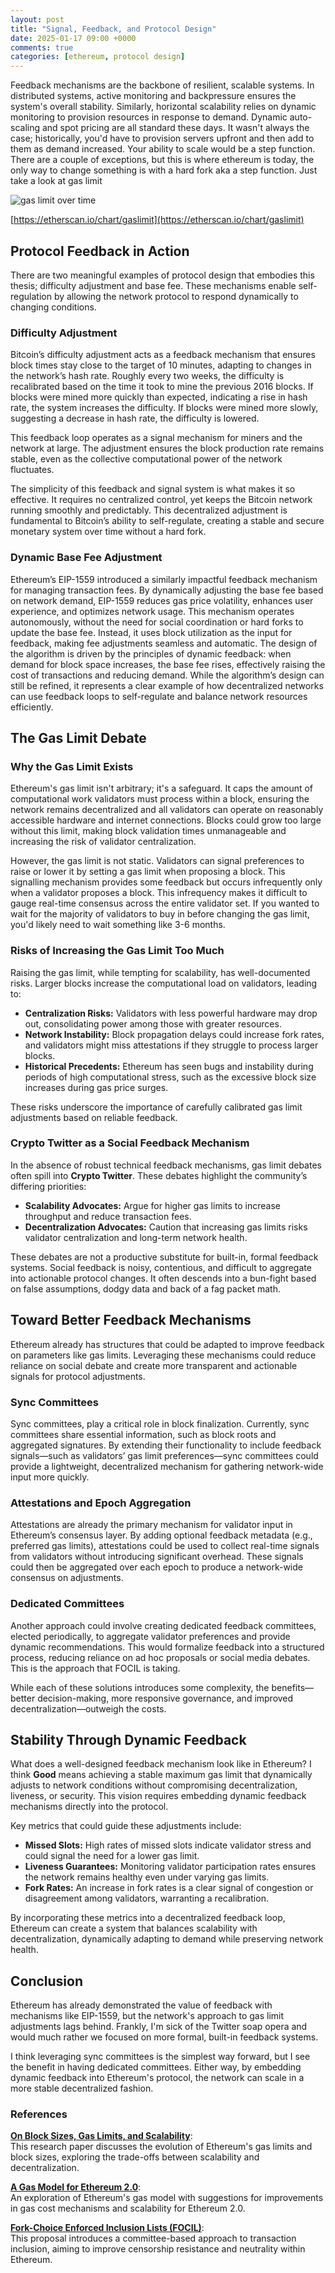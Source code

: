```yaml
---
layout: post
title: "Signal, Feedback, and Protocol Design"
date: 2025-01-17 09:00 +0000
comments: true
categories: [ethereum, protocol design]
---
```


Feedback mechanisms are the backbone of resilient, scalable systems. In distributed systems, active monitoring and backpressure ensures the system's overall stability. Similarly, horizontal scalability relies on dynamic monitoring to provision resources in response to demand. Dynamic auto-scaling and spot pricing are all standard these days. It wasn't always the case; historically, you'd have to provision servers upfront and then add to them as demand increased. Your ability to scale would be a step function. There are a couple of exceptions, but this is where ethereum is today, the only way to change something is with a hard fork aka a step function. Just take a look at gas limit 

![gas limit over time](/assets/img/blog/signal-feedback-and-protocol-design/gas-limit.png)

[https://etherscan.io/chart/gaslimit](https://etherscan.io/chart/gaslimit)


## Protocol Feedback in Action

There are two meaningful examples of protocol design that embodies this thesis; difficulty adjustment and base fee. These mechanisms enable self-regulation by allowing the network protocol to respond dynamically to changing conditions.

### Difficulty Adjustment 

Bitcoin’s difficulty adjustment acts as a feedback mechanism that ensures block times stay close to the target of 10 minutes, adapting to changes in the network’s hash rate. Roughly every two weeks, the difficulty is recalibrated based on the time it took to mine the previous 2016 blocks. If blocks were mined more quickly than expected, indicating a rise in hash rate, the system increases the difficulty. If blocks were mined more slowly, suggesting a decrease in hash rate, the difficulty is lowered.

This feedback loop operates as a signal mechanism for miners and the network at large. The adjustment ensures the block production rate remains stable, even as the collective computational power of the network fluctuates. 

The simplicity of this feedback and signal system is what makes it so effective. It requires no centralized control, yet keeps the Bitcoin network running smoothly and predictably. This decentralized adjustment is fundamental to Bitcoin’s ability to self-regulate, creating a stable and secure monetary system over time without a hard fork.

### Dynamic Base Fee Adjustment 

Ethereum’s EIP-1559 introduced a similarly impactful feedback mechanism for managing transaction fees. By dynamically adjusting the base fee based on network demand, EIP-1559 reduces gas price volatility, enhances user experience, and optimizes network usage. This mechanism operates autonomously, without the need for social coordination or hard forks to update the base fee. Instead, it uses block utilization as the input for feedback, making fee adjustments seamless and automatic. The design of the algorithm is driven by the principles of dynamic feedback: when demand for block space increases, the base fee rises, effectively raising the cost of transactions and reducing demand. While the algorithm’s design can still be refined, it represents a clear example of how decentralized networks can use feedback loops to self-regulate and balance network resources efficiently.


## The Gas Limit Debate

### Why the Gas Limit Exists
Ethereum's gas limit isn't arbitrary; it's a safeguard. It caps the amount of computational work validators must process within a block, ensuring the network remains decentralized and all validators can operate on reasonably accessible hardware and internet connections. Blocks could grow too large without this limit, making block validation times unmanageable and increasing the risk of validator centralization.

However, the gas limit is not static. Validators can signal preferences to raise or lower it by setting a gas limit when proposing a block. This signalling mechanism provides some feedback but occurs infrequently only when a validator proposes a block. This infrequency makes it difficult to gauge real-time consensus across the entire validator set. If you wanted to wait for the majority of validators to buy in before changing the gas limit, you'd likely need to wait something like 3-6 months.

### Risks of Increasing the Gas Limit Too Much
Raising the gas limit, while tempting for scalability, has well-documented risks. Larger blocks increase the computational load on validators, leading to:  
- **Centralization Risks:** Validators with less powerful hardware may drop out, consolidating power among those with greater resources.  
- **Network Instability:** Block propagation delays could increase fork rates, and validators might miss attestations if they struggle to process larger blocks.  
- **Historical Precedents:** Ethereum has seen bugs and instability during periods of high computational stress, such as the excessive block size increases during gas price surges.

These risks underscore the importance of carefully calibrated gas limit adjustments based on reliable feedback.

### Crypto Twitter as a Social Feedback Mechanism
In the absence of robust technical feedback mechanisms, gas limit debates often spill into **Crypto Twitter**. These debates highlight the community’s differing priorities:  
- **Scalability Advocates:** Argue for higher gas limits to increase throughput and reduce transaction fees.  
- **Decentralization Advocates:** Caution that increasing gas limits risks validator centralization and long-term network health.  

These debates are not a productive substitute for built-in, formal feedback systems. Social feedback is noisy, contentious, and difficult to aggregate into actionable protocol changes. It often descends into a bun-fight based on false assumptions, dodgy data and back of a fag packet math.


## Toward Better Feedback Mechanisms

Ethereum already has structures that could be adapted to improve feedback on parameters like gas limits. Leveraging these mechanisms could reduce reliance on social debate and create more transparent and actionable signals for protocol adjustments.

### Sync Committees
Sync committees, play a critical role in block finalization. Currently, sync committees share essential information, such as block roots and aggregated signatures. By extending their functionality to include feedback signals—such as validators’ gas limit preferences—sync committees could provide a lightweight, decentralized mechanism for gathering network-wide input more quickly.

### Attestations and Epoch Aggregation
Attestations are already the primary mechanism for validator input in Ethereum’s consensus layer. By adding optional feedback metadata (e.g., preferred gas limits), attestations could be used to collect real-time signals from validators without introducing significant overhead. These signals could then be aggregated over each epoch to produce a network-wide consensus on adjustments.  

### Dedicated Committees 
Another approach could involve creating dedicated feedback committees, elected periodically, to aggregate validator preferences and provide dynamic recommendations. This would formalize feedback into a structured process, reducing reliance on ad hoc proposals or social media debates. This is the approach that FOCIL is taking.

While each of these solutions introduces some complexity, the benefits—better decision-making, more responsive governance, and improved decentralization—outweigh the costs.

## Stability Through Dynamic Feedback

What does a well-designed feedback mechanism look like in Ethereum? I think **Good** means achieving a stable maximum gas limit that dynamically adjusts to network conditions without compromising decentralization, liveness, or security. This vision requires embedding dynamic feedback mechanisms directly into the protocol.

Key metrics that could guide these adjustments include:  
- **Missed Slots:** High rates of missed slots indicate validator stress and could signal the need for a lower gas limit.  
- **Liveness Guarantees:** Monitoring validator participation rates ensures the network remains healthy even under varying gas limits.  
- **Fork Rates:** An increase in fork rates is a clear signal of congestion or disagreement among validators, warranting a recalibration.  

By incorporating these metrics into a decentralized feedback loop, Ethereum can create a system that balances scalability with decentralization, dynamically adapting to demand while preserving network health. 


## Conclusion

Ethereum has already demonstrated the value of feedback with mechanisms like EIP-1559, but the network's approach to gas limit adjustments lags behind. Frankly, I'm sick of the Twitter soap opera and would much rather we focused on more formal, built-in feedback systems.

I think leveraging sync committees is the simplest way forward, but I see the benefit in having dedicated committees. Either way, by embedding dynamic feedback into Ethereum's protocol, the network can scale in a more stable decentralized fashion.


### References

**[On Block Sizes, Gas Limits, and Scalability](https://ethresear.ch/t/on-block-sizes-gas-limits-and-scalability/18444)**:  
   This research paper discusses the evolution of Ethereum's gas limits and block sizes, exploring the trade-offs between scalability and decentralization.  
   

**[A Gas Model for Ethereum 2.0](https://ethresear.ch/t/a-gas-model-for-ethereum-2-0/19989)**:  
   An exploration of Ethereum's gas model with suggestions for improvements in gas cost mechanisms and scalability for Ethereum 2.0. 
   

**[Fork-Choice Enforced Inclusion Lists (FOCIL)](https://ethresear.ch/t/fork-choice-enforced-inclusion-lists-focil-a-simple-committee-based-inclusion-list-proposal/19870)**:  
   This proposal introduces a committee-based approach to transaction inclusion, aiming to improve censorship resistance and neutrality within Ethereum.  